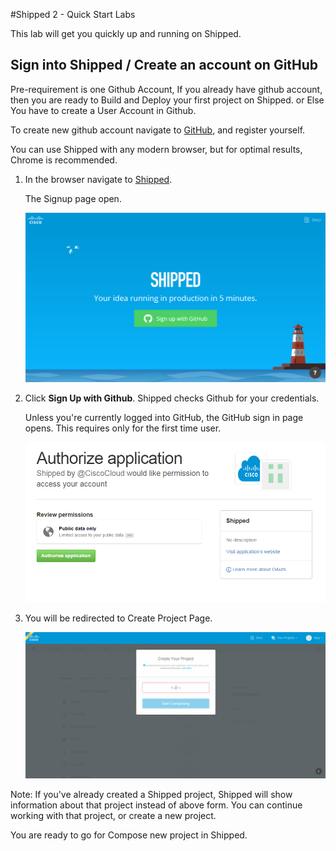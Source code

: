 #Shipped 2 - Quick Start Labs

This lab will get you quickly up and running on Shipped.

## Sign into Shipped / Create an account on GitHub

Pre-requirement is one Github Account, If you already have github account, then you are ready to Build and Deploy your first project on Shipped.
or Else You have to create a User Account in Github.

To create new github account navigate to <a href="https://github.com/join" target="_blank">GitHub</a>, and register yourself. 
     
You can use Shipped with any modern browser, but for optimal results, Chrome is recommended.

1. In the browser navigate to <a href="https://ciscoshipped.io/" target="_blank">Shipped</a>.

	 The Signup page open. 

	![](assets/1_1.png)
    
2. Click **Sign Up with Github**. Shipped checks Github for your credentials.

    Unless you're currently logged into GitHub, the GitHub sign in page opens. This requires only for the first time user.
    
    ![](assets/1_2.PNG)
    
3. You will be redirected to Create Project Page.

    ![](assets/1_3.PNG)

Note: If you've already created a Shipped project, Shipped will show information about that project instead of above form. You can continue working with that project, or create a new project.

You are ready to go for Compose new project in Shipped.
